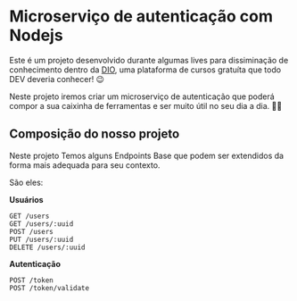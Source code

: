 # Microserviço de autenticação com Nodejs

Este é um projeto desenvolvido durante algumas lives para dissiminação de conhecimento dentro da [DIO](https://digitalinnovation.one/), uma plataforma de cursos gratuíta que todo DEV deveria conhecer! 😉

Neste projeto iremos criar um microserviço de autenticação que poderá compor a sua caixinha de ferramentas e ser muito útil no seu dia a dia. 🔨🔧

## Composição do nosso projeto

Neste projeto Temos alguns Endpoints Base que podem ser extendidos da forma mais adequada para seu contexto.

São eles:

**Usuários**

    GET /users
    GET /users/:uuid
    POST /users
    PUT /users/:uuid
    DELETE /users/:uuid

**Autenticação**

    POST /token
    POST /token/validate